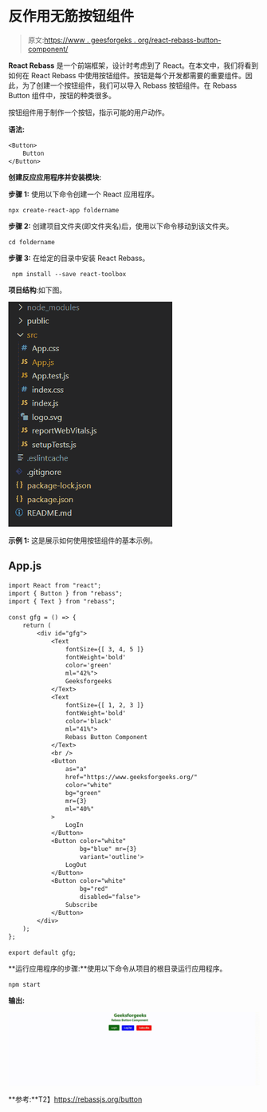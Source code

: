 # 反作用无筋按钮组件

> 原文:[https://www . geesforgeks . org/react-rebass-button-component/](https://www.geeksforgeeks.org/react-rebass-button-component/)

**React Rebass** 是一个前端框架，设计时考虑到了 React。在本文中，我们将看到如何在 React Rebass 中使用按钮组件。按钮是每个开发都需要的重要组件。因此，为了创建一个按钮组件，我们可以导入 Rebass 按钮组件。在 Rebass Button 组件中，按钮的种类很多。

按钮组件用于制作一个按钮，指示可能的用户动作。

**语法:**

```
<Button>
    Button
</Button>
```

**创建反应应用程序并安装模块:**

**步骤 1:** 使用以下命令创建一个 React 应用程序。

```
npx create-react-app foldername
```

**步骤 2:** 创建项目文件夹(即文件夹名)后，使用以下命令移动到该文件夹。

```
cd foldername
```

**步骤 3:** 在给定的目录中安装 React Rebass。

```
 npm install --save react-toolbox
```

**项目结构**:如下图。

![](img/f04ae0d8b722a9fff0bd9bd138b29c23.png)

**示例 1:** 这是展示如何使用按钮组件的基本示例。

## App.js

```
import React from "react";
import { Button } from "rebass";
import { Text } from "rebass";

const gfg = () => {
    return (
        <div id="gfg">
            <Text
                fontSize={[ 3, 4, 5 ]}
                fontWeight='bold'
                color='green'
                ml="42%">
                Geeksforgeeks
            </Text>
            <Text
                fontSize={[ 1, 2, 3 ]}
                fontWeight='bold'
                color='black'
                ml="41%">
                Rebass Button Component
            </Text>
            <br />
            <Button
                as="a"
                href="https://www.geeksforgeeks.org/"
                color="white"
                bg="green"
                mr={3}
                ml="40%"
            >
                LogIn
            </Button>
            <Button color="white" 
                    bg="blue" mr={3} 
                    variant='outline'>
                LogOut
            </Button>
            <Button color="white" 
                    bg="red" 
                    disabled="false">
                Subscribe
            </Button>
        </div>
    );
};

export default gfg;
```

**运行应用程序的步骤:**使用以下命令从项目的根目录运行应用程序。

```
npm start
```

**输出:**

![](img/935becdf7a4b1d0f8c33a1402e0f15f2.png)

**参考:**T2】https://rebassjs.org/button